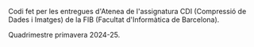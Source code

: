 Codi fet per les entregues d'Atenea de l'assignatura CDI (Compressió de Dades i Imatges) de la FIB (Facultat d'Informàtica de Barcelona).

Quadrimestre primavera 2024-25.
